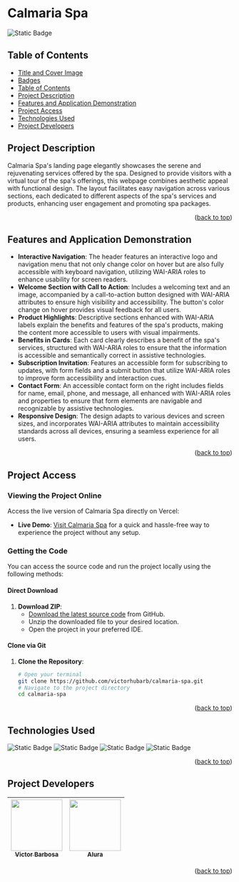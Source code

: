# Calmaria Spa <a name="readme-top"></a>
![Static Badge](https://img.shields.io/badge/status-completed-green?style=for-the-badge)

## Table of Contents 
* [Title and Cover Image](#title-and-cover-image)
* [Badges](#badges)
* [Table of Contents](#table-of-contents)
* [Project Description](#project-description)
* [Features and Application Demonstration](#features-and-application-demonstration)
* [Project Access](#project-access)
* [Technologies Used](#technologies-used)
* [Project Developers](#project-developers)

## Project Description
Calmaria Spa's landing page elegantly showcases the serene and rejuvenating services offered by the spa. Designed to provide visitors with a virtual tour of the spa's offerings, this webpage combines aesthetic appeal with functional design. The layout facilitates easy navigation across various sections, each dedicated to different aspects of the spa's services and products, enhancing user engagement and promoting spa packages.
<p align="right">(<a href="#readme-top">back to top</a>)</p>
 
## Features and Application Demonstration
- **Interactive Navigation**: The header features an interactive logo and navigation menu that not only change color on hover but are also fully accessible with keyboard navigation, utilizing WAI-ARIA roles to enhance usability for screen readers.
- **Welcome Section with Call to Action**: Includes a welcoming text and an image, accompanied by a call-to-action button designed with WAI-ARIA attributes to ensure high visibility and accessibility. The button's color change on hover provides visual feedback for all users.
- **Product Highlights**: Descriptive sections enhanced with WAI-ARIA labels explain the benefits and features of the spa's products, making the content more accessible to users with visual impairments.
- **Benefits in Cards**: Each card clearly describes a benefit of the spa's services, structured with WAI-ARIA roles to ensure that the information is accessible and semantically correct in assistive technologies.
- **Subscription Invitation**: Features an accessible form for subscribing to updates, with form fields and a submit button that utilize WAI-ARIA roles to improve form accessibility and interaction cues.
- **Contact Form**: An accessible contact form on the right includes fields for name, email, phone, and message, all enhanced with WAI-ARIA roles and properties to ensure that form elements are navigable and recognizable by assistive technologies.
- **Responsive Design**: The design adapts to various devices and screen sizes, and incorporates WAI-ARIA attributes to maintain accessibility standards across all devices, ensuring a seamless experience for all users.
<p align="right">(<a href="#readme-top">back to top</a>)</p>

## Project Access
### Viewing the Project Online
Access the live version of Calmaria Spa directly on Vercel:
- **Live Demo**: [Visit Calmaria Spa](https://calmaria-spa-gexe.vercel.app) for a quick and hassle-free way to experience the project without any setup.

### Getting the Code
You can access the source code and run the project locally using the following methods:

#### Direct Download
1. **Download ZIP**:
   - [Download the latest source code](https://github.com/victorhubarb/calmaria-spa/archive/refs/heads/main.zip) from GitHub.
   - Unzip the downloaded file to your desired location.
   - Open the project in your preferred IDE.

#### Clone via Git
1. **Clone the Repository**:
   ```bash
   # Open your terminal
   git clone https://github.com/victorhubarb/calmaria-spa.git
   # Navigate to the project directory
   cd calmaria-spa
<p align="right">(<a href="#readme-top">back to top</a>)</p>

## Technologies Used
![Static Badge](https://img.shields.io/badge/HTML5-E34F26?style=for-the-badge&logo=html5&logoColor=white)
![Static Badge](https://img.shields.io/badge/CSS3-1572B6?style=for-the-badge&logo=css3&logoColor=white)
![Static Badge](https://img.shields.io/badge/Figma-F24E1E?style=for-the-badge&logo=figma&logoColor=white)
![Static Badge](https://img.shields.io/badge/JavaScript-F7DF1E?style=for-the-badge&logo=javascript&logoColor=black)
<p align="right">(<a href="#readme-top">back to top</a>)</p>

## Project Developers
| [<img loading="lazy" src="https://avatars.githubusercontent.com/u/80085116?v=4" width=115><br><sub>Victor Barbosa</sub>](https://github.com/victorhubarb) | [<img loading="lazy" src="https://avatars.githubusercontent.com/u/4975968?s=200&v=4" width=115><br><sub>Alura</sub>](https://github.com/alura-cursos) |
| :---: | :--: |
<p align="right">(<a href="#readme-top">back to top</a>)</p>
